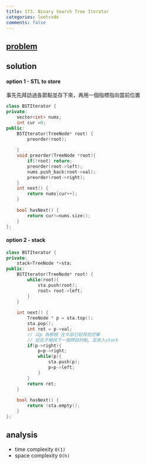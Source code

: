 ```yaml
---
title: 173. Binary Search Tree Iterator
categories: leetcode
comments: false
---
```


## [problem](https://leetcode.com/problems/binary-search-tree-iterator/)

## solution
#### option 1 - STL to store
事先先拜訪過各節點並存下來，再用一個指標指向當前位置
```c++
class BSTIterator {
private:
    vector<int> nums;
    int cur =0;
public:
    BSTIterator(TreeNode* root) {
        preorder(root);
        
    }
    void preorder(TreeNode *root){
        if(!root) return;
        preorder(root->left);
        nums.push_back(root->val);
        preorder(root->right);
    }
    int next() {
        return nums[cur++];
    }
    
    bool hasNext() {
        return cur!=nums.size();
    }
};
```


#### option 2 - stack
```c++
class BSTIterator {
private:
    stack<TreeNode *>sta;
public:
    BSTIterator(TreeNode* root) {
        while(root){
            sta.push(root);
            root= root->left;
        }
    }
    
    int next() {
        TreeNode * p = sta.top();
        sta.pop();
        int ret = p->val;
        // 以p 為樹根 左半部已經拜訪完畢
        // 從右子樹找下一個拜訪的點，並放入stack
        if(p->right){
            p=p->right;
            while(p){
                sta.push(p);
                p=p->left;
            }
        }
        return ret;
    }
    
    bool hasNext() {
        return !sta.empty();
    }
};
```
## analysis
- time complexity `O(1)`
- space complexity `O(h)`